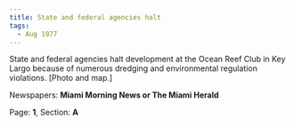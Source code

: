 ```yaml
---  
title: State and federal agencies halt  
tags:  
  - Aug 1977  
---  
```

  
State and federal agencies halt development at the Ocean Reef Club in Key Largo because of numerous dredging and environmental regulation violations. [Photo and map.]  
  
Newspapers: **Miami Morning News or The Miami Herald**  
  
Page: **1**, Section: **A** 
